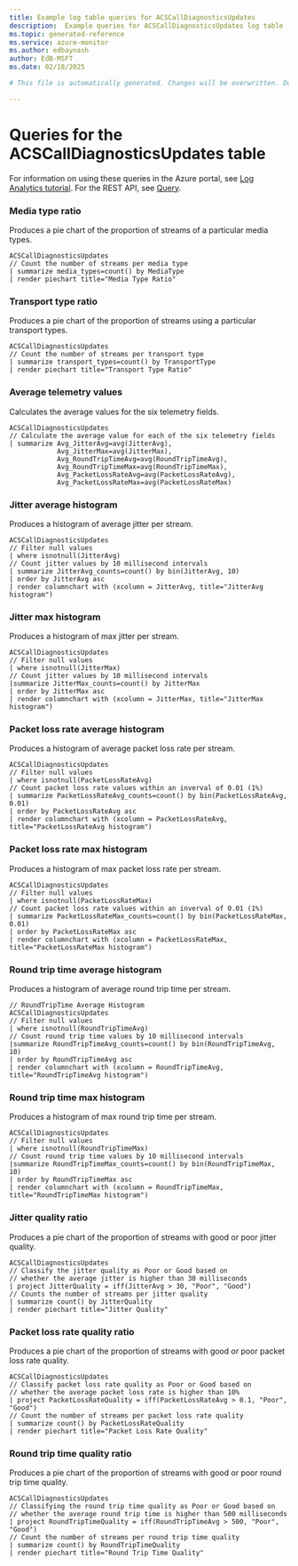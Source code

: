 ```yaml
---
title: Example log table queries for ACSCallDiagnosticsUpdates
description:  Example queries for ACSCallDiagnosticsUpdates log table
ms.topic: generated-reference
ms.service: azure-monitor
ms.author: edbaynash
author: EdB-MSFT
ms.date: 02/18/2025

# This file is automatically generated. Changes will be overwritten. Do not change this file directly. 

---
```


# Queries for the ACSCallDiagnosticsUpdates table

For information on using these queries in the Azure portal, see [Log Analytics tutorial](/azure/azure-monitor/logs/log-analytics-tutorial). For the REST API, see [Query](/rest/api/loganalytics/query).


### Media type ratio  


Produces a pie chart of the proportion of streams of a particular media types.  

```query
ACSCallDiagnosticsUpdates
// Count the number of streams per media type
| summarize media_types=count() by MediaType
| render piechart title="Media Type Ratio"
```



### Transport type ratio  


Produces a pie chart of the proportion of streams using a particular transport types.  

```query
ACSCallDiagnosticsUpdates
// Count the number of streams per transport type
| summarize transport_types=count() by TransportType
| render piechart title="Transport Type Ratio"
```



### Average telemetry values  


Calculates the average values for the six telemetry fields.  

```query
ACSCallDiagnosticsUpdates
// Calculate the average value for each of the six telemetry fields
| summarize Avg_JitterAvg=avg(JitterAvg),
            Avg_JitterMax=avg(JitterMax),
            Avg_RoundTripTimeAvg=avg(RoundTripTimeAvg),
            Avg_RoundTripTimeMax=avg(RoundTripTimeMax),
            Avg_PacketLossRateAvg=avg(PacketLossRateAvg),
            Avg_PacketLossRateMax=avg(PacketLossRateMax)
```



### Jitter average histogram  


Produces a histogram of average jitter per stream.  

```query
ACSCallDiagnosticsUpdates
// Filter null values
| where isnotnull(JitterAvg)
// Count jitter values by 10 millisecond intervals
| summarize JitterAvg_counts=count() by bin(JitterAvg, 10)
| order by JitterAvg asc
| render columnchart with (xcolumn = JitterAvg, title="JitterAvg histogram")
```



### Jitter max histogram  


Produces a histogram of max jitter per stream.  

```query
ACSCallDiagnosticsUpdates
// Filter null values
| where isnotnull(JitterMax)
// Count jitter values by 10 millisecond intervals
|summarize JitterMax_counts=count() by JitterMax
| order by JitterMax asc
| render columnchart with (xcolumn = JitterMax, title="JitterMax histogram")
```



### Packet loss rate average histogram  


Produces a histogram of average packet loss rate per stream.  

```query
ACSCallDiagnosticsUpdates
// Filter null values
| where isnotnull(PacketLossRateAvg)
// Count packet loss rate values within an inverval of 0.01 (1%)
| summarize PacketLossRateAvg_counts=count() by bin(PacketLossRateAvg, 0.01)
| order by PacketLossRateAvg asc
| render columnchart with (xcolumn = PacketLossRateAvg, title="PacketLossRateAvg histogram")
```



### Packet loss rate max histogram  


Produces a histogram of max packet loss rate per stream.  

```query
ACSCallDiagnosticsUpdates
// Filter null values
| where isnotnull(PacketLossRateMax)
// Count packet loss rate values within an inverval of 0.01 (1%)
| summarize PacketLossRateMax_counts=count() by bin(PacketLossRateMax, 0.01)
| order by PacketLossRateMax asc
| render columnchart with (xcolumn = PacketLossRateMax, title="PacketLossRateMax histogram")
```



### Round trip time average histogram  


Produces a histogram of average round trip time per stream.  

```query
// RoundTripTime Average Histogram
ACSCallDiagnosticsUpdates
// Filter null values
| where isnotnull(RoundTripTimeAvg)
// Count round trip time values by 10 millisecond intervals
|summarize RoundTripTimeAvg_counts=count() by bin(RoundTripTimeAvg, 10)
| order by RoundTripTimeAvg asc
| render columnchart with (xcolumn = RoundTripTimeAvg, title="RoundTripTimeAvg histogram")
```



### Round trip time max histogram  


Produces a histogram of max round trip time per stream.  

```query
ACSCallDiagnosticsUpdates
// Filter null values
| where isnotnull(RoundTripTimeMax)
// Count round trip time values by 10 millisecond intervals
|summarize RoundTripTimeMax_counts=count() by bin(RoundTripTimeMax, 10)
| order by RoundTripTimeMax asc
| render columnchart with (xcolumn = RoundTripTimeMax, title="RoundTripTimeMax histogram")
```



### Jitter quality ratio  


Produces a pie chart of the proportion of streams with good or poor jitter quality.  

```query
ACSCallDiagnosticsUpdates
// Classify the jitter quality as Poor or Good based on
// whether the average jitter is higher than 30 milliseconds
| project JitterQuality = iff(JitterAvg > 30, "Poor", "Good")
// Counts the number of streams per jitter quality
| summarize count() by JitterQuality
| render piechart title="Jitter Quality"
```



### Packet loss rate quality ratio  


Produces a pie chart of the proportion of streams with good or poor packet loss rate quality.  

```query
ACSCallDiagnosticsUpdates
// Classify packet loss rate quality as Poor or Good based on
// whether the average packet loss rate is higher than 10%
| project PacketLossRateQuality = iff(PacketLossRateAvg > 0.1, "Poor", "Good")
// Count the number of streams per packet loss rate quality
| summarize count() by PacketLossRateQuality
| render piechart title="Packet Loss Rate Quality"
```



### Round trip time quality ratio  


Produces a pie chart of the proportion of streams with good or poor round trip time quality.  

```query
ACSCallDiagnosticsUpdates
// Classifying the round trip time quality as Poor or Good based on
// whether the average round trip time is higher than 500 milliseconds
| project RoundTripTimeQuality = iff(RoundTripTimeAvg > 500, "Poor", "Good")
// Count the number of streams per round trip time quality
| summarize count() by RoundTripTimeQuality
| render piechart title="Round Trip Time Quality"
```

